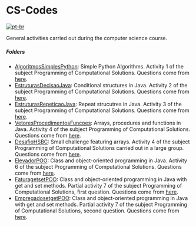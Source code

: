 # CS-Codes
[![pt-br](https://img.shields.io/badge/lang-pt--br-blue.svg)](https://github.com/MattNogueira/CS-Codes/blob/main/README.md)

General activities carried out during the computer science course.
##### Folders
- [AlgoritmosSimplesPython](https://github.com/MattNogueira/CS-Codes/tree/main/AlgoritmosSimplesPython): Simple Python Algorithms. Activity 1 of the subject Programming of Computational Solutions. Questions come from [here](https://docs.google.com/document/d/1u575pBvshdoXfwUVSfCWFbrqmmnT_oa0IayQNBCAe9Y/edit?usp=sharing).
- [EstruturasDecisaoJava](https://github.com/MattNogueira/CS-Codes/tree/main/EstruturasDecisaoJava): Conditional structures in Java. Activity 2 of the subject Programming of Computational Solutions. Questions come from [here](https://docs.google.com/document/d/1DzrxZJ84K93h5aKyMrLIkQ72j50zmgR6Ow8C_9OqmuM/edit).
- [EstruturasRepeticaoJava](https://github.com/MattNogueira/CS-Codes/tree/main/EstruturasRepeticaoJava): Repeat strucutres in Java. Activity 3 of the subject Programming of Computational Solutions. Questions come from [here](https://wiki.python.org.br/EstruturaDeRepeticao).
- [VetoresProcedimentosFuncoes](https://github.com/MattNogueira/CS-Codes/tree/main/VetoresProcedimentosFuncoes): Arrays, procedures and functions in Java. Activity 4 of the subject Programming of Computational Solutions. Questions come from [here](https://docs.google.com/document/d/1t4JT8VsNWuPi4gONpbJdUsKV1AYmXzhF/edit?pli=1).
- [DesafioHSBC](https://github.com/MattNogueira/CS-Codes/tree/main/DesafioHSBC): Small challenge featuring arrays. Activity 4 of the subject Programming of Computational Solutions carried out in a large group. Questions come from [here](https://drive.google.com/file/d/14bCWVdUes-W3SNZrI-5i6kSyEyexQ3DZ/view).
- [ElevadorPOO](https://github.com/MattNogueira/CS-Codes/tree/main/ElevadorPOO): Class and object-oriented programming in Java. Activity 6 of the subject Programming of Computational Solutions. Questions come from [here](https://docs.google.com/document/d/1B3lvOxGMOf3349fYrRSQFTabI1gjwYAPhudHOqiU24Q/edit?usp=sharing).
- [FaturagetsetPOO](https://github.com/MattNogueira/CS-Codes/tree/main/FaturagetsetPOO): Class and object-oriented programming in Java with get and set methods. Partial activity 7 of the subject Programming of Computational Solutions, first question. Questions come from [here](https://docs.google.com/document/d/1NzW0j2tgukRP-KEH3qla0x8wrDIBZGm7m3-_w0gcI_g/edit).
- [EmpregadosetgetPOO](https://github.com/MattNogueira/CS-Codes/tree/main/EmpregadosetgetPOO): Class and object-oriented programming in Java with get and set methods. Partial activity 7 of the subject Programming of Computational Solutions, second question. Questions come from [here](https://docs.google.com/document/d/1NzW0j2tgukRP-KEH3qla0x8wrDIBZGm7m3-_w0gcI_g/edit).

